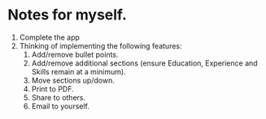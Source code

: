 # Notes for myself.

1. Complete the app
2. Thinking of implementing the following features:
   1. Add/remove bullet points.
   2. Add/remove additional sections (ensure Education, Experience and Skills remain at a minimum).
   3. Move sections up/down.
   4. Print to PDF.
   5. Share to others.
   6. Email to yourself.
